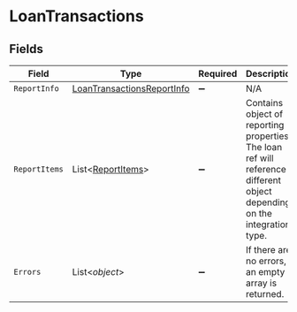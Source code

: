 # LoanTransactions


## Fields

| Field                                                                                                                      | Type                                                                                                                       | Required                                                                                                                   | Description                                                                                                                |
| -------------------------------------------------------------------------------------------------------------------------- | -------------------------------------------------------------------------------------------------------------------------- | -------------------------------------------------------------------------------------------------------------------------- | -------------------------------------------------------------------------------------------------------------------------- |
| `ReportInfo`                                                                                                               | [LoanTransactionsReportInfo](../../Models/Components/LoanTransactionsReportInfo.md)                                        | :heavy_minus_sign:                                                                                                         | N/A                                                                                                                        |
| `ReportItems`                                                                                                              | List<[ReportItems](../../Models/Components/ReportItems.md)>                                                                | :heavy_minus_sign:                                                                                                         | Contains object of reporting properties. The loan ref will reference a different object depending on the integration type. |
| `Errors`                                                                                                                   | List<*object*>                                                                                                             | :heavy_minus_sign:                                                                                                         | If there are no errors, an empty array is returned.                                                                        |